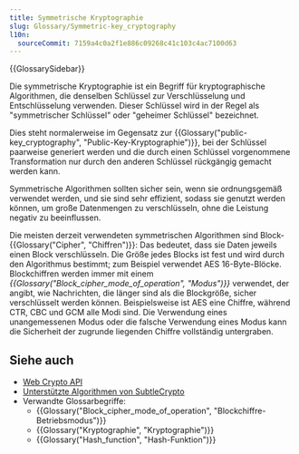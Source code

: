 ```yaml
---
title: Symmetrische Kryptographie
slug: Glossary/Symmetric-key_cryptography
l10n:
  sourceCommit: 7159a4c0a2f1e886c09268c41c103c4ac7100d63
---
```


{{GlossarySidebar}}

Die symmetrische Kryptographie ist ein Begriff für kryptographische Algorithmen, die denselben Schlüssel zur Verschlüsselung und Entschlüsselung verwenden. Dieser Schlüssel wird in der Regel als "symmetrischer Schlüssel" oder "geheimer Schlüssel" bezeichnet.

Dies steht normalerweise im Gegensatz zur {{Glossary("public-key_cryptography", "Public-Key-Kryptographie")}}, bei der Schlüssel paarweise generiert werden und die durch einen Schlüssel vorgenommene Transformation nur durch den anderen Schlüssel rückgängig gemacht werden kann.

Symmetrische Algorithmen sollten sicher sein, wenn sie ordnungsgemäß verwendet werden, und sie sind sehr effizient, sodass sie genutzt werden können, um große Datenmengen zu verschlüsseln, ohne die Leistung negativ zu beeinflussen.

Die meisten derzeit verwendeten symmetrischen Algorithmen sind Block-{{Glossary("Cipher", "Chiffren")}}: Das bedeutet, dass sie Daten jeweils einen Block verschlüsseln. Die Größe jedes Blocks ist fest und wird durch den Algorithmus bestimmt; zum Beispiel verwendet AES 16-Byte-Blöcke. Blockchiffren werden immer mit einem _{{Glossary("Block_cipher_mode_of_operation", "Modus")}}_ verwendet, der angibt, wie Nachrichten, die länger sind als die Blockgröße, sicher verschlüsselt werden können. Beispielsweise ist AES eine Chiffre, während CTR, CBC und GCM alle Modi sind. Die Verwendung eines unangemessenen Modus oder die falsche Verwendung eines Modus kann die Sicherheit der zugrunde liegenden Chiffre vollständig untergraben.

## Siehe auch

- [Web Crypto API](/de/docs/Web/API/Web_Crypto_API)
- [Unterstützte Algorithmen von SubtleCrypto](/de/docs/Web/API/SubtleCrypto#supported_algorithms)
- Verwandte Glossarbegriffe:
  - {{Glossary("Block_cipher_mode_of_operation", "Blockchiffre-Betriebsmodus")}}
  - {{Glossary("Kryptographie", "Kryptographie")}}
  - {{Glossary("Hash_function", "Hash-Funktion")}}
